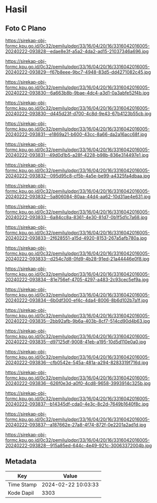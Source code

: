 # Hasil

## Foto C Plano

https://sirekap-obj-formc.kpu.go.id/0c32/pemilu/pdpr/33/16/04/20/16/3316042016005-20240222-093828--edae8e3f-a5a2-4da2-ad15-21037346a696.jpg

https://sirekap-obj-formc.kpu.go.id/0c32/pemilu/pdpr/33/16/04/20/16/3316042016005-20240222-093829--f67b8eee-9bc7-4948-83d5-dd4271082c45.jpg

https://sirekap-obj-formc.kpu.go.id/0c32/pemilu/pdpr/33/16/04/20/16/3316042016005-20240222-093830--6a663b8b-9bae-4dc4-a3d1-0a3abfe52f4b.jpg

https://sirekap-obj-formc.kpu.go.id/0c32/pemilu/pdpr/33/16/04/20/16/3316042016005-20240222-093830--d445d23f-d700-4c8d-9e43-67b4123b55cb.jpg

https://sirekap-obj-formc.kpu.go.id/0c32/pemilu/pdpr/33/16/04/20/16/3316042016005-20240222-093831--e1869a21-b600-43cc-8a66-da2a16acc68f.jpg

https://sirekap-obj-formc.kpu.go.id/0c32/pemilu/pdpr/33/16/04/20/16/3316042016005-20240222-093831--49d0d1b5-a28f-4228-b98b-836e314497e1.jpg

https://sirekap-obj-formc.kpu.go.id/0c32/pemilu/pdpr/33/16/04/20/16/3316042016005-20240222-093832--095d95c8-cf5b-4a5e-be99-a4325fa4dbaa.jpg

https://sirekap-obj-formc.kpu.go.id/0c32/pemilu/pdpr/33/16/04/20/16/3316042016005-20240222-093832--5a806084-80aa-44d4-aa62-10d31ae4e631.jpg

https://sirekap-obj-formc.kpu.go.id/0c32/pemilu/pdpr/33/16/04/20/16/3316042016005-20240222-093833--6a84cc8a-8361-4e30-81d7-0b1f5d1c7a68.jpg

https://sirekap-obj-formc.kpu.go.id/0c32/pemilu/pdpr/33/16/04/20/16/3316042016005-20240222-093833--2f628551-a15d-4920-8153-267a5afb780a.jpg

https://sirekap-obj-formc.kpu.go.id/0c32/pemilu/pdpr/33/16/04/20/16/3316042016005-20240222-093833--d254c7d8-0fd9-4b28-91ed-21a44446e0f8.jpg

https://sirekap-obj-formc.kpu.go.id/0c32/pemilu/pdpr/33/16/04/20/16/3316042016005-20240222-093834--81e756ef-4705-4297-a483-2c93cec5ef9a.jpg

https://sirekap-obj-formc.kpu.go.id/0c32/pemilu/pdpr/33/16/04/20/16/3316042016005-20240222-093834--6b0df300-ef4c-4da4-8006-8b6d102b7a1f.jpg

https://sirekap-obj-formc.kpu.go.id/0c32/pemilu/pdpr/33/16/04/20/16/3316042016005-20240222-093835--2bb92afb-9b6a-403b-8cf7-514cd90d4b63.jpg

https://sirekap-obj-formc.kpu.go.id/0c32/pemilu/pdpr/33/16/04/20/16/3316042016005-20240222-093835--d97125df-9008-41eb-a195-10d5d110e0a0.jpg

https://sirekap-obj-formc.kpu.go.id/0c32/pemilu/pdpr/33/16/04/20/16/3316042016005-20240222-093836--cfb0542e-545a-481a-a294-8283319f716d.jpg

https://sirekap-obj-formc.kpu.go.id/0c32/pemilu/pdpr/33/16/04/20/16/3316042016005-20240222-093836--626f0e3d-a0f0-4cd8-9658-3993914c325b.jpg

https://sirekap-obj-formc.kpu.go.id/0c32/pemilu/pdpr/33/16/04/20/16/3316042016005-20240222-093837--b14345df-cda0-4e3c-8c2d-7649b1640f8c.jpg

https://sirekap-obj-formc.kpu.go.id/0c32/pemilu/pdpr/33/16/04/20/16/3316042016005-20240222-093837--a187662e-27a8-4f74-872f-0e2201a2ad1d.jpg

https://sirekap-obj-formc.kpu.go.id/0c32/pemilu/pdpr/33/16/04/20/16/3316042016005-20240222-093828--915a85ed-644c-4e49-921c-30063372004b.jpg


## Metadata

| Key        | Value               |
| ---------- | ------------------- |
| Time Stamp | 2024-02-22 10:03:33 |
| Kode Dapil | 3303                |



